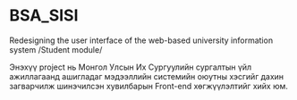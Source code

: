 # BSA_SISI
Redesigning the user interface of the web-based university information system /Student module/

Энэхүү project нь Монгол Улсын Их Сургуулийн сургалтын үйл ажиллагаанд ашигладаг мэдээллийн системийн оюутны хэсгийг дахин загварчилж шинэчилсэн хувилбарын Front-end хөгжүүлэлтийг хийх юм.
